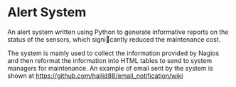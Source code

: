 Alert System
==================

An alert system written using Python to generate informative reports on the status of the sensors, which signicantly reduced the maintenance cost.

The system is mainly used to collect the information provided by Nagios and then reformat the information into HTML tables to send to system managers for maintenance. An example of email sent by the system is shown at https://github.com/hailid88/email_notification/wiki


